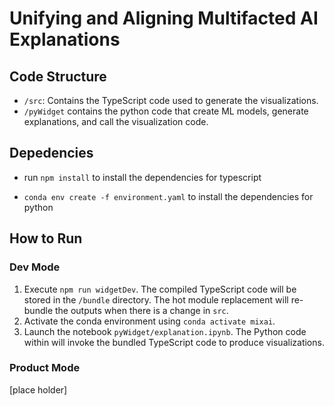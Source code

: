 # Unifying and Aligning Multifacted AI Explanations


## Code Structure

- `/src`: Contains the TypeScript code used to generate the visualizations.
- `/pyWidget` contains the python code that create ML models, generate explanations, and call the visualization code.


## Depedencies

- run `npm install` to install the dependencies for typescript

- `conda env create -f environment.yaml`  to install the dependencies for python

## How to Run

### Dev Mode

1. Execute `npm run widgetDev`. The compiled TypeScript code will be stored in the `/bundle` directory. The hot module replacement will re-bundle the outputs when there is a change in `src`.
2. Activate the conda environment using `conda activate mixai`.
3. Launch the notebook `pyWidget/explanation.ipynb`. The Python code within will invoke the bundled TypeScript code to produce visualizations.


### Product Mode
[place holder]
